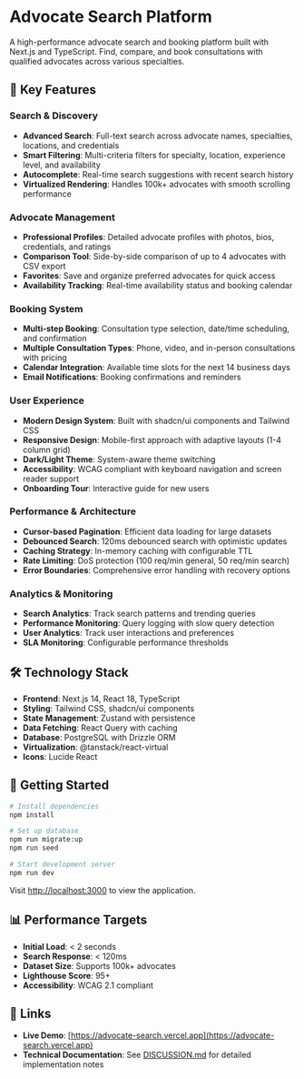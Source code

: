 # Advocate Search Platform

A high-performance advocate search and booking platform built with Next.js and TypeScript. Find, compare, and book consultations with qualified advocates across various specialties.

## 🚀 Key Features

### Search & Discovery
- **Advanced Search**: Full-text search across advocate names, specialties, locations, and credentials
- **Smart Filtering**: Multi-criteria filters for specialty, location, experience level, and availability
- **Autocomplete**: Real-time search suggestions with recent search history
- **Virtualized Rendering**: Handles 100k+ advocates with smooth scrolling performance

### Advocate Management
- **Professional Profiles**: Detailed advocate profiles with photos, bios, credentials, and ratings
- **Comparison Tool**: Side-by-side comparison of up to 4 advocates with CSV export
- **Favorites**: Save and organize preferred advocates for quick access
- **Availability Tracking**: Real-time availability status and booking calendar

### Booking System
- **Multi-step Booking**: Consultation type selection, date/time scheduling, and confirmation
- **Multiple Consultation Types**: Phone, video, and in-person consultations with pricing
- **Calendar Integration**: Available time slots for the next 14 business days
- **Email Notifications**: Booking confirmations and reminders

### User Experience
- **Modern Design System**: Built with shadcn/ui components and Tailwind CSS
- **Responsive Design**: Mobile-first approach with adaptive layouts (1-4 column grid)
- **Dark/Light Theme**: System-aware theme switching
- **Accessibility**: WCAG compliant with keyboard navigation and screen reader support
- **Onboarding Tour**: Interactive guide for new users

### Performance & Architecture
- **Cursor-based Pagination**: Efficient data loading for large datasets
- **Debounced Search**: 120ms debounced search with optimistic updates
- **Caching Strategy**: In-memory caching with configurable TTL
- **Rate Limiting**: DoS protection (100 req/min general, 50 req/min search)
- **Error Boundaries**: Comprehensive error handling with recovery options

### Analytics & Monitoring
- **Search Analytics**: Track search patterns and trending queries
- **Performance Monitoring**: Query logging with slow query detection
- **User Analytics**: Track user interactions and preferences
- **SLA Monitoring**: Configurable performance thresholds

## 🛠 Technology Stack

- **Frontend**: Next.js 14, React 18, TypeScript
- **Styling**: Tailwind CSS, shadcn/ui components
- **State Management**: Zustand with persistence
- **Data Fetching**: React Query with caching
- **Database**: PostgreSQL with Drizzle ORM
- **Virtualization**: @tanstack/react-virtual
- **Icons**: Lucide React

## 🚀 Getting Started

```bash
# Install dependencies
npm install

# Set up database
npm run migrate:up
npm run seed

# Start development server
npm run dev
```

Visit [http://localhost:3000](http://localhost:3000) to view the application.

## 📊 Performance Targets

- **Initial Load**: < 2 seconds
- **Search Response**: < 120ms
- **Dataset Size**: Supports 100k+ advocates
- **Lighthouse Score**: 95+
- **Accessibility**: WCAG 2.1 compliant

## 🔗 Links

- **Live Demo**: [https://advocate-search.vercel.app](https://advocate-search.vercel.app)
- **Technical Documentation**: See [DISCUSSION.md](./DISCUSSION.md) for detailed implementation notes